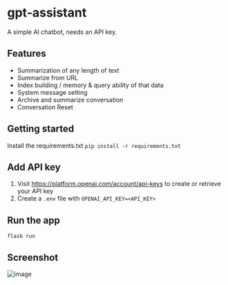 # gpt-assistant

A simple AI chatbot, needs an API key.

## Features

- Summarization of any length of text
- Summarize from URL
- Index building / memory & query ability of that data
- System message setting
- Archive and summarize conversation
- Conversation Reset

## Getting started

Install the requirements.txt
`pip install -r requirements.txt`

## Add API key

1. Visit https://platform.openai.com/account/api-keys to create or retrieve your API key
2. Create a `.env` file with `OPENAI_API_KEY=<API_KEY>`

## Run the app

`flask run`

## Screenshot

![image](https://github.com/wuup/gpt-assistant/assets/1614831/abb86411-b470-44be-9dd3-7120af07dd3b)
